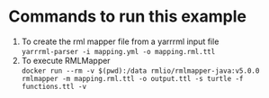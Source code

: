 # Commands to run this example

1) To create the rml mapper file from a yarrrml input file <br>
`yarrrml-parser -i mapping.yml -o mapping.rml.ttl`
2) To execute RMLMapper <br>
`docker run --rm -v $(pwd):/data rmlio/rmlmapper-java:v5.0.0 rmlmapper -m mapping.rml.ttl -o output.ttl -s turtle -f functions.ttl -v`

